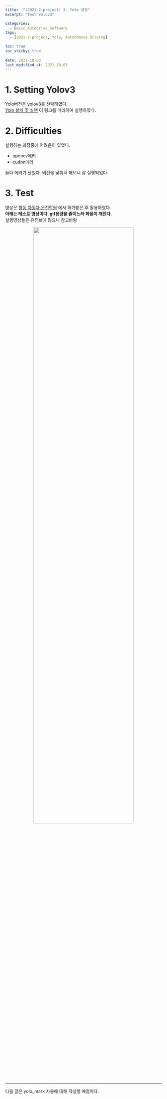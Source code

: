 ```yaml
---
title:  "[2021-2-project] 3. Yolo 설정"
excerpt: "Test Yolov3"

categories:
  - Basic_Autodrive_Software
tags:
  - [2021-2-project, Yolo, Autonomous Driving]

toc: true
toc_sticky: true
 
date: 2021-10-03
last_modified_at: 2021-10-03
---
```


# 1. Setting Yolov3  
Yolo버전은 yolov3를 선택하였다.  
[Yolo 설치 및 실행](https://developer-thislee.tistory.com/16?category=818795)  이 링크를 따라하여 실행하였다.

# 2. Difficulties  
실행하는 과정중에 어려움이 있었다.  
* opencv에러  
* cudnn에러  

둘다 에러가 났었다. 버전을 낮춰서 해보니 잘 실행되었다.  

# 3. Test  
영상은 [창동 자동차 운전학원](https://hidi.co.kr/abcd) 에서 허가받은 후 활용하였다.  
**아래는 테스트 영상이다. gif용량을 줄이느라 화질이 깨진다.**  
실행영상들은 유튜브에 많으니 참고바람
<p align="center"><img src="https://user-images.githubusercontent.com/77342519/136259145-75e02070-27ce-441e-996d-38fc315f4d2d.gif" width="80%" height="70%"></p>  

---

다음 글은 yolo_mark 사용에 대해 작성할 예정이다. 
